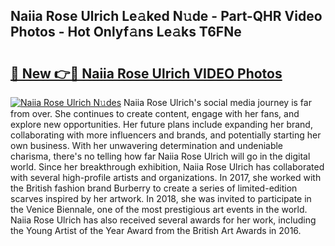 ## Naiia Rose Ulrich Le𝚊ked N𝚞de - Part-QHR Video Photos - Hot Onlyf𝚊ns Le𝚊ks T6FNe

# <h2><a href="http://ab20172.deff.icu/?id=Naiia+Rose+Ulrich">🔗 New 👉🔴 Naiia Rose Ulrich VIDEO Photos</a></h2>

[![Naiia Rose Ulrich N𝚞des](https://i.imgur.com/rIISA9y.gif)](http://ab20172.deff.icu/?id=Naiia+Rose+Ulrich)
Naiia Rose Ulrich's social media journey is far from over. She continues to create content, engage with her fans, and explore new opportunities. Her future plans include expanding her brand, collaborating with more influencers and brands, and potentially starting her own business. With her unwavering determination and undeniable charisma, there's no telling how far Naiia Rose Ulrich will go in the digital world. Since her breakthrough exhibition, Naiia Rose Ulrich has collaborated with several high-profile artists and organizations. In 2017, she worked with the British fashion brand Burberry to create a series of limited-edition scarves inspired by her artwork. In 2018, she was invited to participate in the Venice Biennale, one of the most prestigious art events in the world. Naiia Rose Ulrich has also received several awards for her work, including the Young Artist of the Year Award from the British Art Awards in 2016.
